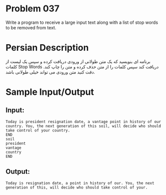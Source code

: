 # Problem 037
Write a program to receive a large input text along with a 
list of stop words to be removed from text.

# Persian Description
برنامه ای بنویسید که یک متن طولانی از ورودی دریافت کرده و سپس یک لیست از کلمات Stop Words دریافت کند سپس کلمات را از متن حذف کرده و متن را چاپ کند.
دقت کنید متن ورودی می تواند خیلی طولانی باشد.

# Sample Input/Output

## Input:
```
Today is president resignation date, a vantage point in history of our country. You, the next generation of this soil, will decide who should take control of your country.
END
soil
president
vantage
country
END
```

## Output: 
```
Today is resignation date, a point in history of our. You, the next generation of this, will decide who should take control of your.
```